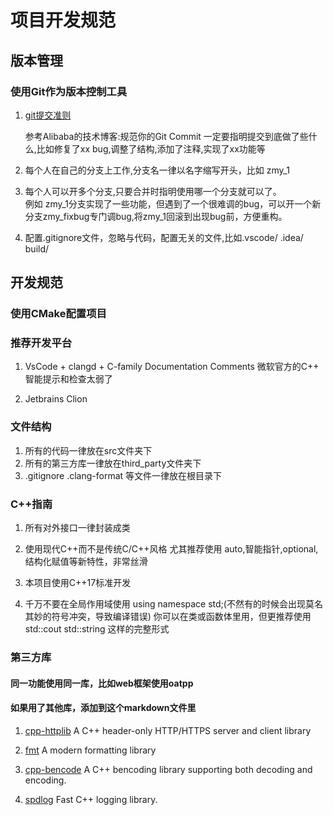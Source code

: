 # 项目开发规范

## 版本管理

### 使用Git作为版本控制工具

1.  [git提交准则](https://zhuanlan.zhihu.com/p/182553920)

    参考Alibaba的技术博客:规范你的Git Commit
    一定要指明提交到底做了些什么,比如修复了xx bug,调整了结构,添加了注释,实现了xx功能等

2. 每个人在自己的分支上工作,分支名一律以名字缩写开头，比如 zmy_1

3. 每个人可以开多个分支,只要合并时指明使用哪一个分支就可以了。<br>  例如 zmy_1分支实现了一些功能，但遇到了一个很难调的bug，可以开一个新分支zmy_fixbug专门调bug,将zmy_1回滚到出现bug前，方便重构。

4. 配置.gitignore文件，忽略与代码，配置无关的文件,比如.vscode/ .idea/ build/

## 开发规范

### 使用CMake配置项目

### 推荐开发平台
1. VsCode + clangd + C-family Documentation Comments
    微软官方的C++ 智能提示和检查太弱了

2. Jetbrains Clion 

### 文件结构

1. 所有的代码一律放在src文件夹下
2. 所有的第三方库一律放在third_party文件夹下
3. .gitignore .clang-format 等文件一律放在根目录下

### C++指南

1. 所有对外接口一律封装成类

2. 使用现代C++而不是传统C/C++风格
    尤其推荐使用 auto,智能指针,optional,结构化赋值等新特性，非常丝滑

3. 本项目使用C++17标准开发

4. 千万不要在全局作用域使用 using namespace std;(不然有的时候会出现莫名其妙的符号冲突，导致编译错误)
    你可以在类或函数体里用，但更推荐使用 std::cout std::string 这样的完整形式

### 第三方库
#### 同一功能使用同一库，比如web框架使用oatpp
#### 如果用了其他库，添加到这个markdown文件里

1. [cpp-httplib](https://github.com/yhirose/cpp-httplib) 
    A C++ header-only HTTP/HTTPS server and client library

2. [fmt](https://github.com/fmtlib/fmt) 
    A modern formatting library

3. [cpp-bencode](https://github.com/s3rvac/cpp-bencoding)
    A C++ bencoding library supporting both decoding and encoding.

4.  [spdlog](https://github.com/gabime/spdlog)
    Fast C++ logging library.